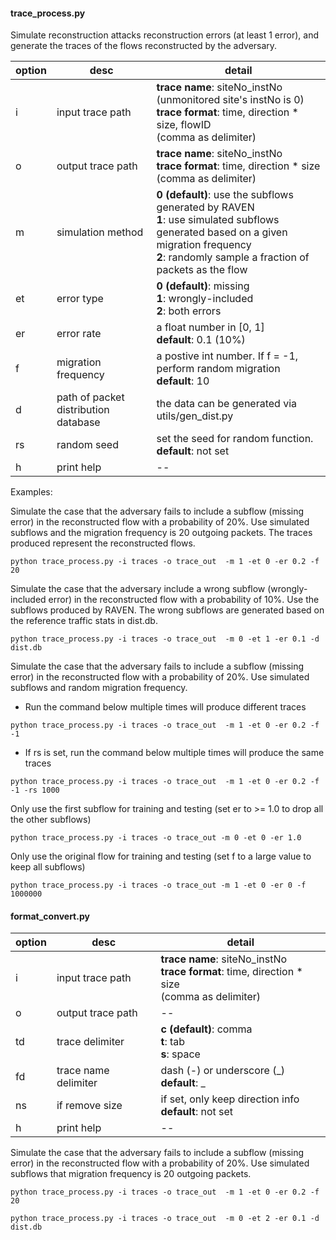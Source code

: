 #### trace_process.py

Simulate reconstruction attacks reconstruction errors (at least 1 error), and generate the traces of the flows reconstructed by the adversary. 

|  option | desc  |detail|
| ------------ | ------------ | ------------ |
| i  | input  trace path   | **trace name**: siteNo_instNo <br> (unmonitored site's instNo is 0) <br> **trace format**: time, direction * size, flowID <br> (comma as delimiter)|
|  o | output trace path  | **trace name**: siteNo_instNo <br> **trace format**: time, direction * size <br> (comma as delimiter) |
|  m | simulation method | **0 (default)**: use the subflows generated by RAVEN  <br> **1**: use simulated subflows generated based on a given migration frequency  <br> **2**:  randomly sample a fraction of packets as the  flow |
| et | error type | **0 (default)**: missing  <br> **1**: wrongly-included  <br>**2**:  both errors |
| er | error rate  | a float number in [0, 1] <br> **default**: 0.1 (10%)|
|  f |  migration frequency | a postive int number. If f = -1, perform random migration <br> **default**: 10|
|  d | path of packet distribution database  | the data can be generated via utils/gen_dist.py|
|  rs | random seed  | set the seed for random function. <br> **default**: not set |
|  h | print help  |   --  |

Examples:

Simulate the case that the adversary fails to include a subflow (missing error) in the reconstructed flow with a probability of 20%. Use simulated subflows and the migration frequency is 20 outgoing packets. The traces produced represent the reconstructed flows. 

```
python trace_process.py -i traces -o trace_out  -m 1 -et 0 -er 0.2 -f 20
```
Simulate the case that the adversary include a wrong subflow (wrongly-included error) in the reconstructed flow with a probability of 10%. Use the subflows produced by RAVEN.  The wrong subflows are generated based on the reference traffic stats in dist.db.
```
python trace_process.py -i traces -o trace_out  -m 0 -et 1 -er 0.1 -d dist.db
```

Simulate the case that the adversary fails to include a subflow (missing error) in the reconstructed flow with a probability of 20%. Use simulated subflows and random migration frequency.

- Run the command below multiple times will produce different traces
```
python trace_process.py -i traces -o trace_out  -m 1 -et 0 -er 0.2 -f -1
```
- If rs is set, run the command below multiple times will produce the same traces
```
python trace_process.py -i traces -o trace_out  -m 1 -et 0 -er 0.2 -f -1 -rs 1000
```

Only use the first subflow for training and testing (set er to >= 1.0 to drop all the other subflows)
```
python trace_process.py -i traces -o trace_out -m 0 -et 0 -er 1.0
```

Only use the original flow for training and testing (set f to a large value to keep all subflows)
```
python trace_process.py -i traces -o trace_out -m 1 -et 0 -er 0 -f 1000000
```

#### format_convert.py 

|  option | desc  |detail|
| ------------ | ------------ | ------------ |
| i  | input  trace path   | **trace name**: siteNo_instNo <br>**trace format**: time, direction * size <br> (comma as delimiter)|
|  o | output trace path  | --  |
|  td | trace delimiter | **c (default)**: comma <br> **t**: tab <br> **s**: space  |
|  fd | trace name delimiter  | dash (-) or underscore (\_) <br> **default**: \_  | 
|  ns | if remove size  | if set, only keep direction info <br> **default**: not set  |
|  h | print help  |   --  |


Simulate the case that the adversary fails to include a subflow (missing error) in the reconstructed flow with a probability of 20%. Use simulated subflows that migration frequency is 20 outgoing packets. 

```
python trace_process.py -i traces -o trace_out  -m 1 -et 0 -er 0.2 -f 20
```

```
python trace_process.py -i traces -o trace_out  -m 0 -et 2 -er 0.1 -d dist.db
```